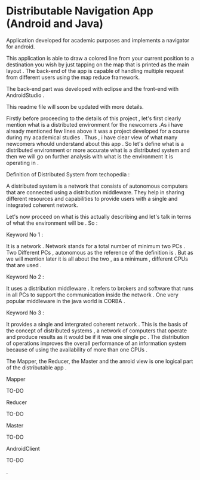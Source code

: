 # Distributable Navigation App (Android and Java)
Application developed for academic purposes and implements a navigator for android.

This application is able to draw a colored line from your current position to a destination you wish by just tapping on the map
that is printed as the main layout . The back-end of the app is capable of handling multiple request from different users using the map 
reduce framework.


The back-end part was developed with eclipse and the front-end with AndroidStudio .


This readme file will soon be updated with more details.

Firstly before proceeding to the details of this project , let's first clearly mention what is a distributed environment for the 
newcomers .As i have already mentioned few lines above it was a project developed for a course during my academical studies . Thus , i 
have clear view of what many newcomers whould understand about this app . So let's define what is a distributed environment or more 
accurate what is a distributed system and then we will go on further analysis with what is the environment it is operating in .

Definition of Distributed System from techopedia :

A distributed system is a network that consists of autonomous computers that are connected using a distribution middleware. They help 
in sharing different resources and capabilities to provide users with a single and integrated coherent network.

Let's now proceed on what is this actually describing and let's talk in terms of what the environment will be . So :

Keyword No 1 :

It is a network . Network stands for a total number of minimum two PCs . Two Different PCs , autonomous as the reference of the 
definition is . But as we will mention later it is all about the two , as a minimum , different CPUs that are used .

Keyword No 2 :

It uses a distribution middleware . It refers to brokers and software that runs in all PCs to support the communication inside the 
network . One very popular middleware in the java world is CORBA . 

Keyword No 3 :

It provides a single and intergrated coherent network . This is the basis of the concept of distributed systems , a network of computers
that operate and produce results as it would be if it was one single pc . The distribution of operations improves the overall 
performance of an information system because of using the availability of more than one CPUs .

The Mapper, the Reducer, the Master and the anroid view is one logical part of the distributable app .

Mapper

TO-DO

Reducer

TO-DO

Master

TO-DO

AndroidClient

TO-DO


.
